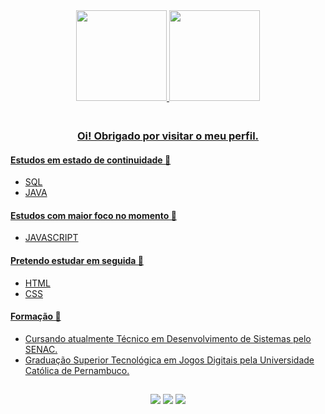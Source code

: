 
<div align="center">
<a href="https://www.linkedin.com/in/claudemirwss/">
<img height="145px" src="https://github-readme-stats.vercel.app/api?username=claudemirws&theme=dark&show_icons=true"/>
<img height="145px" src="https://github-readme-stats.vercel.app/api/top-langs/?username=claudemirws&layout=compact&hide=Powershell,Batchfile&theme=dark"/>  

<!--<img height="30px" src="https://img.shields.io/badge/Python-14354C?style=for-the-badge&logo=python&logoColor=white" /> --> 
<!--<img height="30px" src="https://img.shields.io/badge/JavaScript-323330?style=for-the-badge&logo=javascript&logoColor=F7DF1E" /> --> 
<!--<img height="30px" src="https://img.shields.io/badge/HTML5-E34F26?style=for-the-badge&logo=html5&logoColor=white" /> --> 
<!--<img height="40px" src="https://img.shields.io/badge/CSS3-1572B6?style=for-the-badge&logo=css3&logoColor=white" /> -->  
  
</div>
<div align="left"> 
<h3 align="center">  <br>
Oi! Obrigado por visitar o meu perfil.
</h3>
  
#### Estudos em estado de continuidade 🔄
  
- SQL
- JAVA
  
#### Estudos com maior foco no momento 🎯

- JAVASCRIPT  
  
#### Pretendo estudar em seguida 📆

- HTML
- CSS

#### Formação 📖

- Cursando atualmente Técnico em Desenvolvimento de Sistemas pelo SENAC.
- Graduação Superior Tecnológica em Jogos Digitais pela Universidade Católica de Pernambuco.

</div>

##
<div align="center"> 
<a href="https://www.facebook.com/claudemir1996" target="_blank"><img src="https://img.shields.io/badge/Facebook-1877F2?style=for-the-badge&logo=facebook&logoColor=white" target="_blank"></a>
<!-- <a href="https://instagram.com/claudemirws" target="_blank"><img src="https://img.shields.io/badge/Instagram-E4405F?style=for-the-badge&logo=instagram&logoColor=white" target="_blank"></a> -->
<a href="https://www.linkedin.com/in/claudemirwss/" target="_blank"><img src="https://img.shields.io/badge/LinkedIn-0077B5?style=for-the-badge&logo=linkedin&logoColor=white" target="_blank"></a> 
<a href = "mailto:claudemirwss@gmail.com"><img src="https://img.shields.io/badge/Gmail-D14836?style=for-the-badge&logo=gmail&logoColor=white" target="_blank"></a>
</div>
